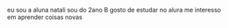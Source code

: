 eu sou a aluna natali 
sou do 2ano B
gosto de estudar no alura
me interesso em aprender coisas novas
